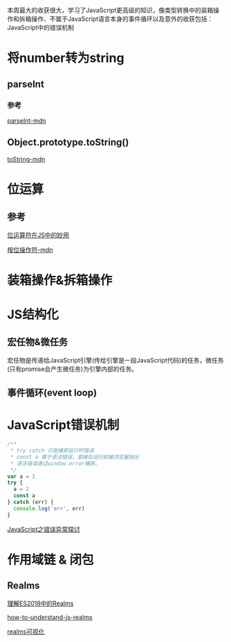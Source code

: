 本周最大的收获很大，学习了JavaScript更高级的知识，像类型转换中的装箱操作和拆箱操作、不属于JavaScript语言本身的事件循环以及意外的收获包括：JavaScript中的错误机制

# 将number转为string

## parseInt

### 参考

[parseInt-mdn](https://developer.mozilla.org/zh-CN/docs/Web/JavaScript/Reference/Global_Objects/parseInt)

## Object.prototype.toString()

[toString-mdn](https://developer.mozilla.org/en-US/docs/Web/JavaScript/Reference/Global_Objects/Object/toString)

# 位运算

## 参考

[位运算符在JS中的妙用](https://juejin.im/post/6844903568906911752)

[按位操作符-mdn](https://developer.mozilla.org/zh-CN/docs/Web/JavaScript/Reference/Operators/Bitwise_Operators)

# 装箱操作&拆箱操作

# JS结构化

## 宏任物&微任务

宏任物是传递给JavaScript引擎(传给引擎是一段JavaScript代码)的任务，微任务(只有promise会产生微任务)为引擎内部的任务。

## 事件循环(event loop)

# JavaScript错误机制

```javascript
/**
 * try catch 只能捕获运行时错误
 * const a 属于语法错误，直接在运行前被浏览器抛出
 * 语法错误通过window.error捕获。
 */
var a = 1
try {
  a = 2
  const a
} catch (err) {
  console.log('err', err)
}
```

[JavaScript之错误异常探讨](https://segmentfault.com/a/1190000018757095)

# 作用域链 & 闭包

## Realms

[理解ES2018中的Realms](https://juejin.cn/post/6850418121010839560)

[how-to-understand-js-realms](https://stackoverflow.com/questions/49832187/how-to-understand-js-realms)

[realms可视化](https://levi-16.github.io/GeekUniversity-fe-homework-preview/preview02/realm.html)


